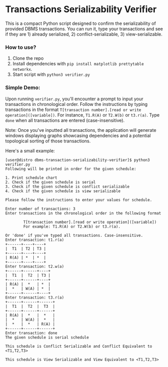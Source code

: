 # Transactions Serializability Verifier

This is a compact Python script designed to confirm the serializability of provided DBMS transactions. You can run it, type your transactions and see if they are 1) already serialized, 2) conflict-serializable, 3) view-serializable.

### How to use?
1. Clone the repo 
2. Install dependencies with `pip install matplotlib prettytable networkx`.
2. Start script with `python3 verifier.py`

### Simple Demo:
Upon running `verifier.py`, you'll encounter a prompt to input your transactions in chronological order. Follow the instructions by typing transactions in the format `T[transaction number].[read or write operation]([variable])`. For instance, `T1.R(A)` or `T2.W(b)` or `t3.r(a)`. Type `done` when all transactions are entered (case-insensitive).

Note: Once you've inputted all transactions, the application will generate windows displaying graphs showcasing dependencies and a potential topological sorting of those transactions.

Here's a small example:
```
[user@distro dbms-transaction-serializability-verifier]$ python3 verifier.py 
Following will be printed in order for the given schedule: 

1. Print schedule chart
2. Check if the given schedule is serial
3. Check if the given schedule is conflict serializable
4. Check if the given schedule is view serializable

Please follow the instructions to enter your values for schedule.

Enter number of transactions: 3
Enter transactions in the chronological order in the following format 

		T[transaction number].[read or write operation]([variable])
		For example: T1.R(A) or T2.W(b) or t3.r(a).

Or 'done' if you've typed all transactions. Case-insensitive.
Enter transaction: t1.r(a)
+------+----+----+
|  T1  | T2 | T3 |
+------+----+----+
| R(A) | *  | *  |
+------+----+----+
Enter transaction: t2.w(a)
+------+------+----+
|  T1  |  T2  | T3 |
+------+------+----+
| R(A) |  *   | *  |
|  *   | W(A) | *  |
+------+------+----+
Enter transaction: t3.r(a)
+------+------+------+
|  T1  |  T2  |  T3  |
+------+------+------+
| R(A) |  *   |  *   |
|  *   | W(A) |  *   |
|  *   |  *   | R(A) |
+------+------+------+
Enter transaction: done
The given schedule is serial schedule

This schedule is Conflict Serializable and Conflict Equivalent to <T1,T2,T3>

This schedule is View Serializable and View Equivalent to <T1,T2,T3>
```